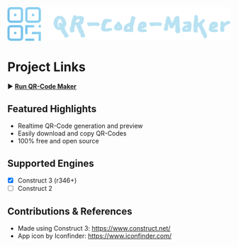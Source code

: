 ![header](https://raw.githubusercontent.com/AsagiiroStudio/QR-Code-Maker-Tool/main/Distribution/ReadmeHeader.png)

# Project Links
▶️ [**Run QR-Code Maker**](https://asagiirostudio.itch.io/qr-code-maker)

## Featured Highlights
- Realtime QR-Code generation and preview
- Easily download and copy QR-Codes
- 100% free and open source

## Supported Engines
- [X] Construct 3 (r346+)
- [ ] Construct 2

## Contributions & References
- Made using Construct 3: https://www.construct.net/
- App icon by Iconfinder: https://www.iconfinder.com/
